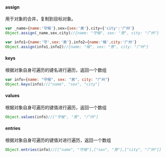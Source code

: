 #### assign
用于对象的合并，复制到目标对象。
```javascript
var _name={name:'守候'},sex={sex:'男'},city={'city':'广州'}
Object.assign(_name,sex,city)//{name: "守候", sex: "男", city: "广州"}

var info1={name:'守',sex:'男'},info2={name:'候',city:'广州'}
Object.assign(info1,info2)//{name: "候", sex: "男", city: "广州"}
```
#### keys
根据对象自身可遍历的键名进行遍历，返回一个数组
```javascript
var info={name: "守候", sex: "男", city: "广州"}
Object.keys(info)//["name", "sex", "city"]
```
#### values
根据对象自身可遍历的键值进行遍历，返回一个数组
```javascript
Object.values(info)//["守候", "男", "广州"]
```
#### entries
根据对象自身可遍历的键值对进行遍历，返回一个数组
```javascript
Object.entries(info)//[["name", "守候"],["sex", "男"],["city", "广州"]]
```